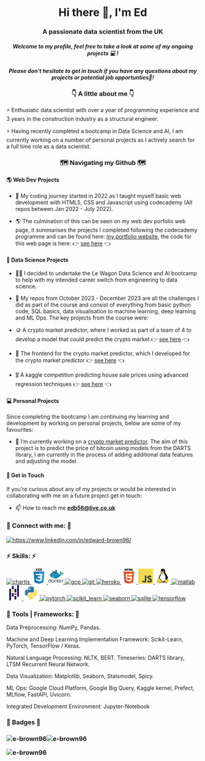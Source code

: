 <h1 align="center">Hi there 👋, I'm Ed</h1>
<h3 align="center">A passionate data scientist from the UK</h3>
<h5 align="center">Welcome to my profile, feel free to take a look at some of my ongoing projects 💻 !</h5> 
<h5 align="center">Please don't hesitate to get in touch if you have any questions about my projects or potential job opportunties📱!</h5>

<h3 align="center">👇 A little about me 👇</h3>

⚡️ Enthusiatic data scientist with over a year of programming experience and 3 years in the construction industry as a structural engineer. 

⚡️ Having recently completed a bootcamp in Data Science and AI, I am currently working on a number of personal projects as I actively search for a full time role as a data scientist. 

<h3 align="center">🗺️ Navigating my Github 🗺️</h3>

<h4 align="left">🌎 Web Dev Projects</h4>

- 🚀 My coding journey started in 2022 as I taught myself basic web development with HTML5, CSS and Javascript using codecademy (All repos between Jan 2022 - July 2022). 

- 🌎 The culmination of this can be seen on my web dev porfolio web page, it summarises the projects I completed following the codecademy programme and can be found here: <a href="https://e-brown96.github.io/Portfolio-Website/" target="_blank">my portfolio website</a>, the code for this web page is here: 👉 [see here](https://github.com/E-Brown96/Portfolio-Website) 👈

<h4 align="left">🧬 Data Science Projects</h4>

- 👨‍🔬 I decided to undertake the Le Wagon Data Science and AI bootcamp to help with my intended career switch from engineering to data science. 

- 🧪 My repos from October 2023 - December 2023 are all the challenges I did as part of the course and consist of everything from basic python code, SQL basics, data visualisation to machine learning, deep learning and ML Ops. The key projects from the course were:

- 🪙 A crypto market predictor, where I worked as part of a team of 4 to develop a model that could predict the crypto market 👉 [see here](https://github.com/E-Brown96/crypto_market_assistant) 👈
- 📲 The frontend for the crypto market predictor, which I developed for the crypto market predictor 👉 [see here](https://github.com/E-Brown96/crypto_assist_UI) 👈
- 🎖️ A kaggle competition predicting house sale prices using advanced regression techniques 👉 [see here](https://github.com/E-Brown96/data-houses-kaggle-competition) 👈

<h4 align="left">💻 Personal Projects</h4>

Since completing the bootcamp I am continuing my learning and development by working on personal projects, below are some of my favourites:

- 🔭 I’m currently working on a [crypto market predictor](https://github.com/E-Brown96/crypto_market_assistant.git). 
The aim of this project is to predict the price of bitcoin using models from the DARTS library, I am currently in the process of adding additional data features and adjusting the model.

<h4 align="left">📧 Get in Touch</h4>

If you're curious about any of my projects or would be interested in collaborating with me on a future project get in touch:
- 📫 How to reach me **edb56@live.co.uk**

<h3 align="left">🔗 Connect with me: 🔗</h3>
<p align="left">
<a href="https://linkedin.com/in/https://www.linkedin.com/in/edward-brown96/" target="blank"><img align="center" src="https://raw.githubusercontent.com/rahuldkjain/github-profile-readme-generator/master/src/images/icons/Social/linked-in-alt.svg" alt="https://www.linkedin.com/in/edward-brown96/" height="30" width="40" /></a>
</p>

<h3 align="left">⚡️ Skills: ⚡️</h3>
<p align="left"> <a href="https://www.chartjs.org" target="_blank" rel="noreferrer"> <img src="https://www.chartjs.org/media/logo-title.svg" alt="chartjs" width="40" height="40"/> </a> <a href="https://www.w3schools.com/css/" target="_blank" rel="noreferrer"> <img src="https://raw.githubusercontent.com/devicons/devicon/master/icons/css3/css3-original-wordmark.svg" alt="css3" width="40" height="40"/> </a> <a href="https://www.docker.com/" target="_blank" rel="noreferrer"> <img src="https://raw.githubusercontent.com/devicons/devicon/master/icons/docker/docker-original-wordmark.svg" alt="docker" width="40" height="40"/> </a> <a href="https://cloud.google.com" target="_blank" rel="noreferrer"> <img src="https://www.vectorlogo.zone/logos/google_cloud/google_cloud-icon.svg" alt="gcp" width="40" height="40"/> </a> <a href="https://git-scm.com/" target="_blank" rel="noreferrer"> <img src="https://www.vectorlogo.zone/logos/git-scm/git-scm-icon.svg" alt="git" width="40" height="40"/> </a> <a href="https://heroku.com" target="_blank" rel="noreferrer"> <img src="https://www.vectorlogo.zone/logos/heroku/heroku-icon.svg" alt="heroku" width="40" height="40"/> </a> <a href="https://www.w3.org/html/" target="_blank" rel="noreferrer"> <img src="https://raw.githubusercontent.com/devicons/devicon/master/icons/html5/html5-original-wordmark.svg" alt="html5" width="40" height="40"/> </a> <a href="https://developer.mozilla.org/en-US/docs/Web/JavaScript" target="_blank" rel="noreferrer"> <img src="https://raw.githubusercontent.com/devicons/devicon/master/icons/javascript/javascript-original.svg" alt="javascript" width="40" height="40"/> </a> <a href="https://www.linux.org/" target="_blank" rel="noreferrer"> <img src="https://raw.githubusercontent.com/devicons/devicon/master/icons/linux/linux-original.svg" alt="linux" width="40" height="40"/> </a> <a href="https://www.mathworks.com/" target="_blank" rel="noreferrer"> <img src="https://upload.wikimedia.org/wikipedia/commons/2/21/Matlab_Logo.png" alt="matlab" width="40" height="40"/> </a> <a href="https://pandas.pydata.org/" target="_blank" rel="noreferrer"> <img src="https://raw.githubusercontent.com/devicons/devicon/2ae2a900d2f041da66e950e4d48052658d850630/icons/pandas/pandas-original.svg" alt="pandas" width="40" height="40"/> </a> <a href="https://www.python.org" target="_blank" rel="noreferrer"> <img src="https://raw.githubusercontent.com/devicons/devicon/master/icons/python/python-original.svg" alt="python" width="40" height="40"/> </a> <a href="https://pytorch.org/" target="_blank" rel="noreferrer"> <img src="https://www.vectorlogo.zone/logos/pytorch/pytorch-icon.svg" alt="pytorch" width="40" height="40"/> </a> <a href="https://scikit-learn.org/" target="_blank" rel="noreferrer"> <img src="https://upload.wikimedia.org/wikipedia/commons/0/05/Scikit_learn_logo_small.svg" alt="scikit_learn" width="40" height="40"/> </a> <a href="https://seaborn.pydata.org/" target="_blank" rel="noreferrer"> <img src="https://seaborn.pydata.org/_images/logo-mark-lightbg.svg" alt="seaborn" width="40" height="40"/> </a> <a href="https://www.sqlite.org/" target="_blank" rel="noreferrer"> <img src="https://www.vectorlogo.zone/logos/sqlite/sqlite-icon.svg" alt="sqlite" width="40" height="40"/> </a> <a href="https://www.tensorflow.org" target="_blank" rel="noreferrer"> <img src="https://www.vectorlogo.zone/logos/tensorflow/tensorflow-icon.svg" alt="tensorflow" width="40" height="40"/> </a> </p>

<h3 align="left">🔧 Tools | Frameworks: 🔧</h3>

Data Preprocessing: NumPy, Pandas.

Machine and Deep Learning Implementation Framework: Scikit-Learn, PyTorch, TensorFlow / Keras.

  Natural Language Processing: NLTK, BERT.
  Timeseries: DARTS library, LTSM Recurrent Neural Network.

Data Visualization: Matplotlib, Seaborn, Statsmodel, Spicy.

ML Ops: Google Cloud Platform, Google Big Query, Kaggle kernel, Prefect, MLflow, FastAPI, Uvicorn.

Integrated Development Environment: Jupyter-Notebook

<h3 align="left">🏅 Badges 🏅<h3>

<p><img align="left" src="https://github-readme-stats.vercel.app/api/top-langs?username=e-brown96&show_icons=true&locale=en&layout=compact" alt="e-brown96" /></p>

<p>&nbsp;<img align="left" src="https://github-readme-stats.vercel.app/api?username=e-brown96&show_icons=true&locale=en" alt="e-brown96" /></p>

<p><img align="left" src="https://github-readme-streak-stats.herokuapp.com/?user=e-brown96&" alt="e-brown96" /></p>
